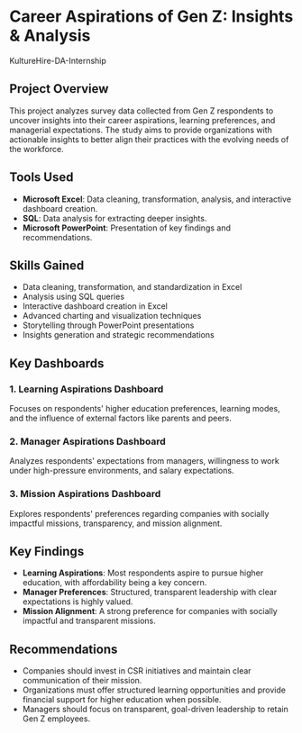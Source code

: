 # Career Aspirations of Gen Z: Insights & Analysis
KultureHire-DA-Internship

## Project Overview  
This project analyzes survey data collected from Gen Z respondents to uncover insights into their career aspirations, learning preferences, and managerial expectations. The study aims to provide organizations with actionable insights to better align their practices with the evolving needs of the workforce.  

## Tools Used  
- **Microsoft Excel**: Data cleaning, transformation, analysis, and interactive dashboard creation.  
- **SQL**: Data analysis for extracting deeper insights.  
- **Microsoft PowerPoint**: Presentation of key findings and recommendations.  

## Skills Gained  
- Data cleaning, transformation, and standardization in Excel  
- Analysis using SQL queries  
- Interactive dashboard creation in Excel  
- Advanced charting and visualization techniques  
- Storytelling through PowerPoint presentations  
- Insights generation and strategic recommendations  

## Key Dashboards  
### 1. Learning Aspirations Dashboard  
Focuses on respondents' higher education preferences, learning modes, and the influence of external factors like parents and peers. 


### 2. Manager Aspirations Dashboard  
Analyzes respondents' expectations from managers, willingness to work under high-pressure environments, and salary expectations.


### 3. Mission Aspirations Dashboard  
Explores respondents' preferences regarding companies with socially impactful missions, transparency, and mission alignment.  


## Key Findings  
- **Learning Aspirations**: Most respondents aspire to pursue higher education, with affordability being a key concern.  
- **Manager Preferences**: Structured, transparent leadership with clear expectations is highly valued.  
- **Mission Alignment**: A strong preference for companies with socially impactful and transparent missions.  

## Recommendations  
- Companies should invest in CSR initiatives and maintain clear communication of their mission.  
- Organizations must offer structured learning opportunities and provide financial support for higher education when possible.  
- Managers should focus on transparent, goal-driven leadership to retain Gen Z employees.  
